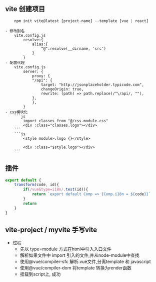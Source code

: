 ## vite 创建项目
```js
    npm init vite@latest [project-name] --template [vue | react]
```
    - 修改别名
        vite.config.js
            resolve:{
                alias:{
                    "@":resolve(__dirname, 'src')
                }
            }
    - 配置代理
        vite.config.js
            server: {
                proxy: {
                "/api": {
                    target: "http://jsonplaceholder.typicode.com",
                    changeOrigin: true,
                    rewrite: (path) => path.replace(/^\/api/, ""),
                },
                },
            }
    - css模块化
        ```js
            import classes from "@/css.module.css"
            <div :class="classes.logo"></div>
        ```
        ```js
            <style module>.logo {}</style>

            <div :class="$style.logo"></div>
        ```
## 插件
```js
export default {
    transform(code, id){
        if(/vue&type=i18n/.test(id)){
            return `export default Comp => {Comp.i18n = ${code}}`
        }
        return
    }
}
```
## vite-project / myvite 手写vite
- 过程
    - 先以 type=module 方式在html中引入入口文件
    - 解析如果文件中 import 引入的文件,并从node-module中查找
    - 使用@vue/compiler-sfc 解析.vue文件,分离template 和 javascript
    - 使用@vue/compiler-dom 将template 转换为render函数
    - 挂载到script上, 成功